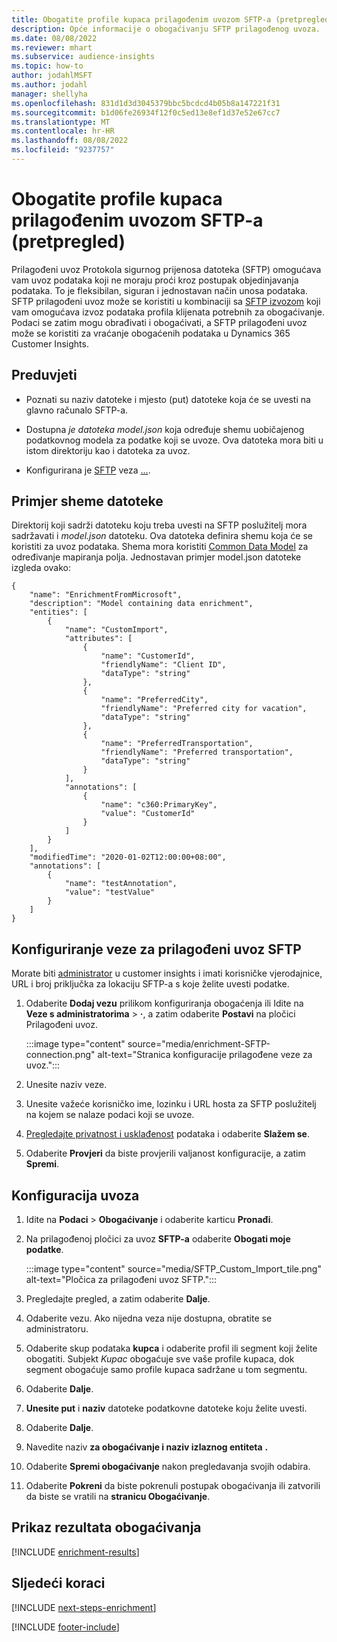 ```yaml
---
title: Obogatite profile kupaca prilagođenim uvozom SFTP-a (pretpregled)
description: Opće informacije o obogaćivanju SFTP prilagođenog uvoza.
ms.date: 08/08/2022
ms.reviewer: mhart
ms.subservice: audience-insights
ms.topic: how-to
author: jodahlMSFT
ms.author: jodahl
manager: shellyha
ms.openlocfilehash: 831d1d3d3045379bbc5bcdcd4b05b8a147221f31
ms.sourcegitcommit: b1d06fe26934f12f0c5ed13e8ef1d37e52e67cc7
ms.translationtype: MT
ms.contentlocale: hr-HR
ms.lasthandoff: 08/08/2022
ms.locfileid: "9237757"
---
```

# <a name="enrich-customer-profiles-with-sftp-custom-import-preview"></a>Obogatite profile kupaca prilagođenim uvozom SFTP-a (pretpregled)

Prilagođeni uvoz Protokola sigurnog prijenosa datoteka (SFTP) omogućava vam uvoz podataka koji ne moraju proći kroz postupak objedinjavanja podataka. To je fleksibilan, siguran i jednostavan način unosa podataka. SFTP prilagođeni uvoz može se koristiti u kombinaciji sa [SFTP izvozom](export-sftp.md) koji vam omogućava izvoz podataka profila klijenata potrebnih za obogaćivanje. Podaci se zatim mogu obrađivati i obogaćivati, a SFTP prilagođeni uvoz može se koristiti za vraćanje obogaćenih podataka u Dynamics 365 Customer Insights.

## <a name="prerequisites"></a>Preduvjeti

- Poznati su naziv datoteke i mjesto (put) datoteke koja će se uvesti na glavno računalo SFTP-a.

- Dostupna *je datoteka model.json* koja određuje shemu uobičajenog podatkovnog modela za podatke koji se uvoze. Ova datoteka mora biti u istom direktoriju kao i datoteka za uvoz.

- Konfigurirana je [SFTP](connections.md) veza [...](#configure-the-connection-for-sftp-custom-import).

## <a name="file-schema-example"></a>Primjer sheme datoteke

Direktorij koji sadrži datoteku koju treba uvesti na SFTP poslužitelj mora sadržavati i *model.json* datoteku. Ova datoteka definira shemu koja će se koristiti za uvoz podataka. Shema mora koristiti [Common Data Model](/common-data-model/) za određivanje mapiranja polja. Jednostavan primjer model.json datoteke izgleda ovako:

```
{
    "name": "EnrichmentFromMicrosoft",
    "description": "Model containing data enrichment",
    "entities": [
        {
            "name": "CustomImport",
            "attributes": [
                {
                    "name": "CustomerId",
                    "friendlyName": "Client ID",
                    "dataType": "string"
                },
                {
                    "name": "PreferredCity",
                    "friendlyName": "Preferred city for vacation",
                    "dataType": "string"
                },
                {
                    "name": "PreferredTransportation",
                    "friendlyName": "Preferred transportation",
                    "dataType": "string"
                }
            ],
            "annotations": [
                {
                    "name": "c360:PrimaryKey",
                    "value": "CustomerId"
                }
            ]
        }
    ],
    "modifiedTime": "2020-01-02T12:00:00+08:00",
    "annotations": [
        {
            "name": "testAnnotation",
            "value": "testValue"
        }
    ]
}
```

## <a name="configure-the-connection-for-sftp-custom-import"></a>Konfiguriranje veze za prilagođeni uvoz SFTP

Morate biti [administrator](permissions.md#admin) u customer insights i imati korisničke vjerodajnice, URL i broj priključka za lokaciju SFTP-a s koje želite uvesti podatke.

1. Odaberite **Dodaj vezu** prilikom konfiguriranja obogaćenja ili Idite na **Veze s administratorima** > **·**, a zatim odaberite **Postavi** na pločici Prilagođeni uvoz.

   :::image type="content" source="media/enrichment-SFTP-connection.png" alt-text="Stranica konfiguracije prilagođene veze za uvoz.":::

1. Unesite naziv veze.

1. Unesite važeće korisničko ime, lozinku i URL hosta za SFTP poslužitelj na kojem se nalaze podaci koji se uvoze.

1. [Pregledajte privatnost i usklađenost](connections.md#data-privacy-and-compliance) podataka i odaberite **Slažem se**.

1. Odaberite **Provjeri** da biste provjerili valjanost konfiguracije, a zatim **Spremi**.

## <a name="configure-the-import"></a>Konfiguracija uvoza

1. Idite na **Podaci** > **Obogaćivanje** i odaberite karticu **Pronađi**.

1. Na prilagođenoj pločici za uvoz **SFTP-a** odaberite **Obogati moje podatke**.

   :::image type="content" source="media/SFTP_Custom_Import_tile.png" alt-text="Pločica za prilagođeni uvoz SFTP.":::

1. Pregledajte pregled, a zatim odaberite **Dalje**.

1. Odaberite vezu. Ako nijedna veza nije dostupna, obratite se administratoru.

1. Odaberite skup podataka **kupca** i odaberite profil ili segment koji želite obogatiti. Subjekt *Kupac* obogaćuje sve vaše profile kupaca, dok segment obogaćuje samo profile kupaca sadržane u tom segmentu.

1. Odaberite **Dalje**.

1. **Unesite put** i **naziv** datoteke podatkovne datoteke koju želite uvesti.

1. Odaberite **Dalje**.

1. Navedite naziv **za obogaćivanje i naziv izlaznog entiteta** **.**

1. Odaberite **Spremi obogaćivanje** nakon pregledavanja svojih odabira.

1. Odaberite **Pokreni** da biste pokrenuli postupak obogaćivanja ili zatvorili da biste se vratili na **stranicu Obogaćivanje**.

## <a name="view-enrichment-results"></a>Prikaz rezultata obogaćivanja

[!INCLUDE [enrichment-results](includes/enrichment-results.md)]

## <a name="next-steps"></a>Sljedeći koraci

[!INCLUDE [next-steps-enrichment](includes/next-steps-enrichment.md)]

[!INCLUDE [footer-include](includes/footer-banner.md)]
